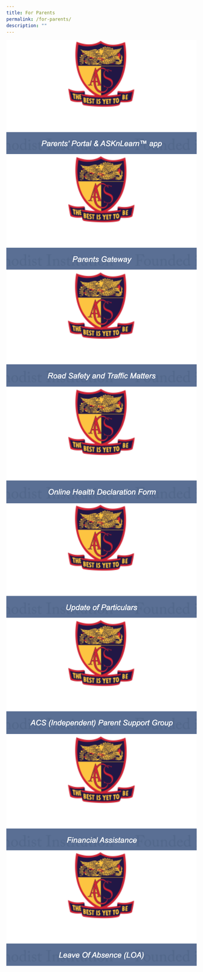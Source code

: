 ```yaml
---
title: For Parents
permalink: /for-parents/
description: ""
---
```

![](/images/Parents%20portal.png)
![](/images/parents%20gateway.png)
![](/images/road%20safety.png)
![](/images/health%20declaration.png)
![](/images/particulars.png)
![](/images/psg.png)
![](/images/fa.png)
![](/images/loa.png)